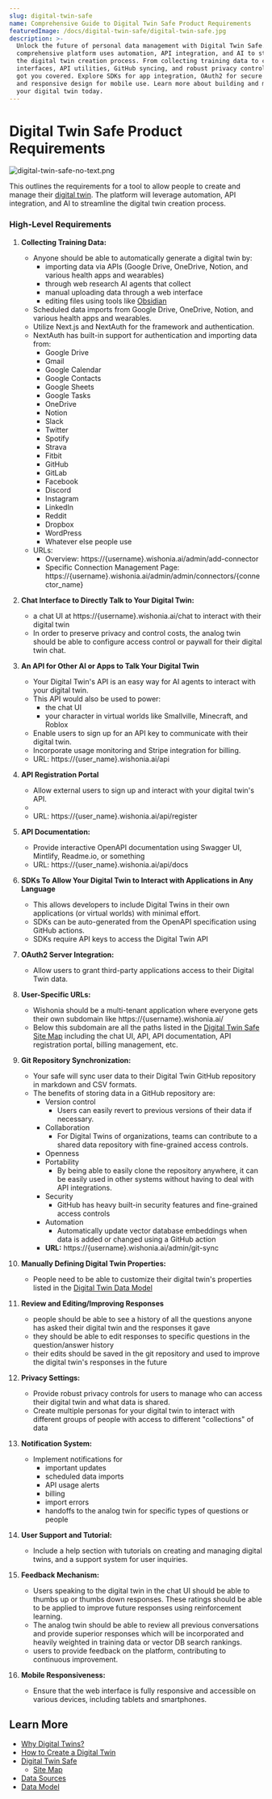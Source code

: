 ```yaml
---
slug: digital-twin-safe
name: Comprehensive Guide to Digital Twin Safe Product Requirements
featuredImage: /docs/digital-twin-safe/digital-twin-safe.jpg
description: >-
  Unlock the future of personal data management with Digital Twin Safe. Our
  comprehensive platform uses automation, API integration, and AI to streamline
  the digital twin creation process. From collecting training data to chat
  interfaces, API utilities, GitHub syncing, and robust privacy controls, we've
  got you covered. Explore SDKs for app integration, OAuth2 for secure access,
  and responsive design for mobile use. Learn more about building and managing
  your digital twin today.
---
```

# Digital Twin Safe Product Requirements

![digital-twin-safe-no-text.png](../../images/digital-twin-safe-no-text.png)

This outlines the requirements for a tool to allow people to create and manage their [digital twin](digital-twins.md). The platform will leverage automation, API integration, and AI to streamline the digital twin creation process.

### High-Level Requirements
1. **Collecting Training Data:**
   - Anyone should be able to automatically generate a digital twin by:
      - importing data via APIs (Google Drive, OneDrive, Notion, and various health apps and wearables)
      - through web research AI agents that collect 
      - manual uploading data through a web interface
      - editing files using tools like [Obsidian](https://obsidian.md/)
   - Scheduled data imports from Google Drive, OneDrive, Notion, and various health apps and wearables.
   - Utilize Next.js and NextAuth for the framework and authentication.
   - NextAuth has built-in support for authentication and importing data from:
     - Google Drive
     - Gmail
     - Google Calendar
     - Google Contacts
     - Google Sheets
     - Google Tasks
     - OneDrive
     - Notion
     - Slack
     - Twitter
     - Spotify
     - Strava
     - Fitbit
     - GitHub
     - GitLab
     - Facebook
     - Discord
     - Instagram
     - LinkedIn
     - Reddit
     - Dropbox
     - WordPress
     - Whatever else people use
   - URLs: 
     - Overview: https://{username}.wishonia.ai/admin/add-connector
     - Specific Connection Management Page: https://{username}.wishonia.ai/admin/admin/connectors/{connector_name}

2. **Chat Interface to Directly Talk to Your Digital Twin:** 
   - a chat UI at https://{username}.wishonia.ai/chat to interact with their digital twin
   - In order to preserve privacy and control costs, the analog twin should be able to configure access control or paywall for their digital twin chat.

3. **An API for Other AI or Apps to Talk Your Digital Twin**
   - Your Digital Twin's API is an easy way for AI agents to interact with your digital twin.
   - This API would also be used to power:
     - the chat UI
     - your character in virtual worlds like Smallville, Minecraft, and Roblox
   - Enable users to sign up for an API key to communicate with their digital twin.
   - Incorporate usage monitoring and Stripe integration for billing.
   - URL: https://{user_name}.wishonia.ai/api

4. **API Registration Portal**
    - Allow external users to sign up and interact with your digital twin's API.
    - 
    - URL: https://{user_name}.wishonia.ai/api/register

5. **API Documentation:**
   - Provide interactive OpenAPI documentation using Swagger UI, Mintlify, Readme.io, or something
   - URL: https://{user_name}.wishonia.ai/api/docs

6. **SDKs To Allow Your Digital Twin to Interact with Applications in Any Language**
   - This allows developers to include Digital Twins in their own applications (or virtual worlds) with minimal effort.
   - SDKs can be auto-generated from the OpenAPI specification using GitHub actions.
   - SDKs require API keys to access the Digital Twin API

7. **OAuth2 Server Integration:** 
   - Allow users to grant third-party applications access to their Digital Twin data.

8. **User-Specific URLs:** 
   - Wishonia should be a multi-tenant application where everyone gets their own subdomain like https://{username}.wishonia.ai/
   - Below this subdomain are all the paths listed in the [Digital Twin Safe Site Map](dts-site-map.md) including the chat UI, API, API documentation, API registration portal, billing management, etc.


1. **Git Repository Synchronization:** 
   - Your safe will sync user data to their Digital Twin GitHub repository in markdown and CSV formats.  
   - The benefits of storing data in a GitHub repository are:
      - Version control
        - Users can easily revert to previous versions of their data if necessary.
      - Collaboration
        - For Digital Twins of organizations, teams can contribute to a shared data repository with fine-grained access controls.
      - Openness
      - Portability
        - By being able to easily clone the repository anywhere, it can be easily used in other systems without having to deal with API integrations.
      - Security
        - GitHub has heavy built-in security features and fine-grained access controls
      - Automation
        - Automatically update vector database embeddings when data is added or changed using a GitHub action
      - **URL:** https://{username}.wishonia.ai/admin/git-sync

2. **Manually Defining Digital Twin Properties:** 
   - People need to be able to customize their digital twin's properties listed in the [Digital Twin Data Model](digital-twin-data-model.md)

3. **Review and Editing/Improving Responses**
     - people should be able to see a history of all the questions anyone has asked their digital twin and the responses it gave
     - they should be able to edit responses to specific questions in the question/answer history
     - their edits should be saved in the git repository and used to improve the digital twin's responses in the future

4. **Privacy Settings:**
   - Provide robust privacy controls for users to manage who can access their digital twin and what data is shared.
   - Create multiple personas for your digital twin to interact with different groups of people with access to different "collections" of data

5. **Notification System:**
   - Implement notifications for
     - important updates
     - scheduled data imports
     - API usage alerts
     - billing
     - import errors
     - handoffs to the analog twin for specific types of questions or people

6. **User Support and Tutorial:**
   - Include a help section with tutorials on creating and managing digital twins, and a support system for user inquiries.

7. **Feedback Mechanism:**
   - Users speaking to the digital twin in the chat UI should be able to thumbs up or thumbs down responses.  These ratings should be able to be applied to improve future responses using reinforcement learning.
   - The analog twin should be able to review all previous conversations and provide superior responses which will be incorporated and heavily weighted in training data or vector DB search rankings. 
   - users to provide feedback on the platform, contributing to continuous improvement.

8. **Mobile Responsiveness:** 
   - Ensure that the web interface is fully responsive and accessible on various devices, including tablets and smartphones.

## Learn More
- [Why Digital Twins?](why-digital-twins.md) 
- [How to Create a Digital Twin](how-to-build-a-digital-twin.md)
- [Digital Twin Safe](digital-twin-safe.md)
  - [Site Map](dts-site-map.md)
- [Data Sources](digital-twin-data-sources.md)
- [Data Model](digital-twin-data-model.md)
